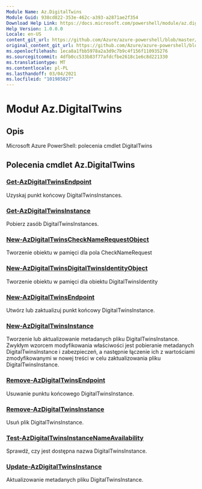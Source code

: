 ```yaml
---
Module Name: Az.DigitalTwins
Module Guid: 938cd822-353e-462c-a393-a2871ae2f354
Download Help Link: https://docs.microsoft.com/powershell/module/az.digitaltwins
Help Version: 1.0.0.0
Locale: en-US
content_git_url: https://github.com/Azure/azure-powershell/blob/master/src/DigitalTwins/help/Az.DigitalTwins.md
original_content_git_url: https://github.com/Azure/azure-powershell/blob/master/src/DigitalTwins/help/Az.DigitalTwins.md
ms.openlocfilehash: 1eca8a1fbb5978a2a3d9c7b9c4f156f110935276
ms.sourcegitcommit: 4dfb0cc533b83f77afdcfbe2618c1e6c8d221330
ms.translationtype: MT
ms.contentlocale: pl-PL
ms.lasthandoff: 03/04/2021
ms.locfileid: "101985027"
---
```

# Moduł Az.DigitalTwins
## Opis
Microsoft Azure PowerShell: polecenia cmdlet DigitalTwins

## Polecenia cmdlet Az.DigitalTwins
### [Get-AzDigitalTwinsEndpoint](Get-AzDigitalTwinsEndpoint.md)
Uzyskaj punkt końcowy DigitalTwinsInstances.

### [Get-AzDigitalTwinsInstance](Get-AzDigitalTwinsInstance.md)
Pobierz zasób DigitalTwinsInstances.

### [New-AzDigitalTwinsCheckNameRequestObject](New-AzDigitalTwinsCheckNameRequestObject.md)
Tworzenie obiektu w pamięci dla pola CheckNameRequest

### [New-AzDigitalTwinsDigitalTwinsIdentityObject](New-AzDigitalTwinsDigitalTwinsIdentityObject.md)
Tworzenie obiektu w pamięci dla obiektu DigitalTwinsIdentity

### [New-AzDigitalTwinsEndpoint](New-AzDigitalTwinsEndpoint.md)
Utwórz lub zaktualizuj punkt końcowy DigitalTwinsInstance.

### [New-AzDigitalTwinsInstance](New-AzDigitalTwinsInstance.md)
Tworzenie lub aktualizowanie metadanych pliku DigitalTwinsInstance.
Zwykłym wzorcem modyfikowania właściwości jest pobieranie metadanych DigitalTwinsInstance i zabezpieczeń, a następnie łączenie ich z wartościami zmodyfikowanymi w nowej treści w celu zaktualizowania pliku DigitalTwinsInstance.

### [Remove-AzDigitalTwinsEndpoint](Remove-AzDigitalTwinsEndpoint.md)
Usuwanie punktu końcowego DigitalTwinsInstance.

### [Remove-AzDigitalTwinsInstance](Remove-AzDigitalTwinsInstance.md)
Usuń plik DigitalTwinsInstance.

### [Test-AzDigitalTwinsInstanceNameAvailability](Test-AzDigitalTwinsInstanceNameAvailability.md)
Sprawdź, czy jest dostępna nazwa DigitalTwinsInstance.

### [Update-AzDigitalTwinsInstance](Update-AzDigitalTwinsInstance.md)
Aktualizowanie metadanych pliku DigitalTwinsInstance.

